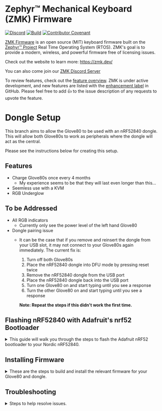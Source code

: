 # Zephyr™ Mechanical Keyboard (ZMK) Firmware

[![Discord](https://img.shields.io/discord/719497620560543766)](https://zmk.dev/community/discord/invite)
[![Build](https://github.com/zmkfirmware/zmk/workflows/Build/badge.svg)](https://github.com/zmkfirmware/zmk/actions)
[![Contributor Covenant](https://img.shields.io/badge/Contributor%20Covenant-v2.0%20adopted-ff69b4.svg)](CODE_OF_CONDUCT.md)

[ZMK Firmware](https://zmk.dev/) is an open source (MIT) keyboard firmware built on the [Zephyr™ Project](https://www.zephyrproject.org/) Real Time Operating System (RTOS). ZMK's goal is to provide a modern, wireless, and powerful firmware free of licensing issues.

Check out the website to learn more: https://zmk.dev/

You can also come join our [ZMK Discord Server](https://zmk.dev/community/discord/invite)

To review features, check out the [feature overview](https://zmk.dev/docs/). ZMK is under active development, and new features are listed with the [enhancement label](https://github.com/zmkfirmware/zmk/issues?q=is%3Aissue+is%3Aopen+label%3Aenhancement) in GitHub. Please feel free to add 👍 to the issue description of any requests to upvote the feature.

# Dongle Setup

This branch aims to allow the Glove80 to be used with an nRF52840 dongle. This will allow both Glove80s to work as peripherals where the dongle will act as the central.

Please see the instructions below for creating this setup. 

## Features
- Charge Glove80s once every 4 months 
    - My experience seems to be that they will last even longer than this...
- Seemless use with a KVM
- RGB Underglow

## <a id='to-address'> To be Addressed</a>
- All RGB indicators
    - Currently only see the power level of the left hand Glove80
- Dongle pairing issue
    - It can be the case that if you remove and reinsert the dongle from your USB slot, it may not connect to your Glove80s again immediately. The current fix is:
        1. Turn off both Glove80s
        2. Place the nRF52840 dongle into DFU mode by pressing reset twice
        3. Remove the nRF52840 dongle from the USB port
        4. Place the nRF52840 dongle back into the USB port
        5. Turn one Glove80 on and start typing until you see a response
        6. Turn the other Glove80 on and start typing until you see a response

        **Note: Repeat the steps if this didn't work the first time.**

## Flashing nRF52840 with Adafruit's nrf52 Bootloader

<details>
<summary> This guide will walk you through the steps to flash the Adafruit nRF52 bootloader to your Nordic nRF52840. </summary> 

### Prerequisites

Before you begin, make sure you have the following:

- nRF52840 dongle
- ST-Link-V2/J-Link
- [`OpenOCD`](https://openocd.org/pages/getting-openocd.html)
```bash
apt-get install openocd
```
- `nrf52840_bboard_bootloader-<version>.hex` firmware file from [Adafruit's Github.](https://github.com/adafruit/Adafruit_nRF52_Bootloader/releases)


### Install Adafruit nrfutil Bootloader on nRF52840 using OpenOCD

1. **Connect the Debugger**: Connect the SWD pins from the debugger to the nRF52840 chip. The SWD pins are usually labeled SWDIO and SWDCLK. If you are using a J-Link debugger, you will also need to connect the VDD (3.3V) and GND pins to power the nRF52840 during the programming process.

2. **Start OpenOCD as a Telnet Server**: Open a terminal or command prompt and start OpenOCD as a Telnet server, specifying the transport type based on your debugger:

   For ST-Link (hla_swd - Serial Wire Debug):
   ```bash
   openocd -f interface/stlink.cfg -c "transport select hla_swd" -f target/nrf52.cfg
   ```

   For J-Link (swd - Serial Wire Debug):
   ```bash
   openocd -f interface/jlink.cfg -c "transport select swd" -f target/nrf52.cfg
   ```

3. **Connect via Telnet**: Now that OpenOCD is running as a Telnet server, you can connect to it via Telnet. Open a new terminal or command prompt window and run:
   ```bash
   telnet localhost 4444
   ```

   This will establish a Telnet connection to OpenOCD running on your local machine.

4. **Erase the Flash**: Once connected via Telnet, you can issue the `nrf5 mass_erase` command to erase the flash memory of the nRF52840:
   ```bash
   nrf5 mass_erase
   ```

   **Note**: Do not disconnect the nRF52840 after performing the mass erase when using an ST-Link-V2. The mass erase operation resets the voltage register, which may interfere with further programming using the ST-Link-V2.

5. **Program the Bootloader**: Download the Adafruit nrfutil bootloader HEX file from the Adafruit GitHub repository. Then, program the bootloader onto the nRF52840 using the following command:
   ```bash
   flash write_image bootloader.hex
   ```

   Replace `bootloader.hex` with the filename of the Adafruit nrfutil bootloader HEX file you downloaded, such as:

   ```bash
   flash write_image nrf52840_bboard_bootloader-0.7.0_s140_6.1.1.hex 
   ```

6. **Verify the Image**: After programming the bootloader, you can verify the image using the following command:
   ```bash
   verify_image bootloader.hex
   ```
   For example:
   ```bash
   verify_image nrf52840_bboard_bootloader-0.7.0_s140_6.1.1.hex 
   ```

   **Note**: If the verification fails, it indicates that the write was not successful. In that case, you will need to rerun step 4 (mass erase) and then step 5 (bootloader programming) to ensure the correct flashing of the bootloader onto the nRF52840.

7. **Reset the Device**: After programming and verifying the bootloader, you can reset the device using the following command:
   ```bash
   reset run
   ```

8. **Exit Telnet**: To exit the Telnet connection, simply type:
   ```bash
   exit
   ```

   This will close the Telnet session.

Remember to adjust the filenames, paths, and configurations according to your specific setup. If you are using a J-Link, make sure to connect VDD and GND to power the nRF52840 during the programming process. If you are using an ST-Link-V2, refrain from disconnecting the nRF52840 after performing the mass erase to avoid potential communication issues. Always exercise caution when working with bootloaders and firmware.

</details>

## Installing Firmware

<details>

<summary> These are the steps to build and install the relevant firmware for your Glove80 and dongle. </summary> 

### Importing a Custom Keymap

To copy over an existing keymap, export your keymap from the Glove80 layout editor. If you already have your keymap file in a different location, that will work too.

This keymap file needs to be copied to:

```bash
app/boards/shields/glove80_dongle/glove80_dongle.keymap
```
**Note: Ensure that the file name is `glove80_dongle.keymap`**
### Building Firmware

There are three separate files we will build, one for each half of our Glove80 and one for the dongle. First change into the app directory by:
```bash
cd app
```
You can then run the following commands, `-d` specifies the directory so feel free to specify a different location. 
```bash
west build -p -d build/glove80_lh -b glove80_lh
```

```bash
west build -p -d build/glove80_rh -b glove80_rh
```

```bash
west build -p -d build/dongle -b nordic_nrf52840_dongle_slicemk -- -DSHIELD=glove80_dongle
```

### Installing Firmware
To install the firmware we are just required to copy over the files to our devices. First we will reset our bluetooth pairing bonds and then place our devices in DFU mode.

#### Glove80 Left Hand 
1. First turn off the Glove80 left hand side via the power switch.
2. To reset the bonds, on the default key layout, press and hold `Magic` and `3` while switching the power button on. Hold these keys for 10 seconds.
3. Now turn off the Glove80 left hand side and connect a USB from the Glove80 to your computer. 
4. To enter DFU mode, on the default key layout, press and hold `Magic` and `E`. While this is being held, switch on the power switch of the left hand side.
5. Your bootloader will then appear as USB Mass Storage Device `GLV80LHBOOT` which signifies being in DFU mode.
6. Copy the file `app/build/glove80_lh/zephyr/zmk.uf2` (or your specified location) to the root directory of the USB Mass Storage device. 

#### Glove80 Right Hand
1. First turn off the Glove80 right hand side via the power switch.
2. To reset the bonds, on the default key layout, press and hold `PgDn` and `8` while switching the power button on. Hold these keys for 10 seconds.
3. Now turn off the Glove80 right hand side and connect a USB from the Glove80 to your computer. 
2. To enter DFU mode, on the default key layout,press and hold `I` and `PgDn`. While this is being held, switch on the power switch of the right hand side.
3. Your bootloader will then appear as USB Mass Storage Device `GLV80RHBOOT` which signifies being in DFU mode.
4. Copy the file `app/build/glove80_rh/zephyr/zmk.uf2` to the root directory of the USB Mass Storage device. 

#### nRF52840 Dongle
1. Double press the reset switch in quick succession to enter DFU mode.
2. Your bootloader will then appear as USB Mass Storage Device `BBOARDBOOT` which signifies being in DFU mode.  
2. Copy the file `app/build/dongle/zephyr/zmk.uf2` to the root directory of the USB Mass Storage device. 

### <a id='post-installation'>Post Installation</a>
If all things went well you should be able to type successfully via your nRF52840 dongle. 

If you are still have some trouble: 
- Try and reset the bonds for each individual Glove80 (step 2 in the above section)
- Try the dongle pairing issue fix mentioned under [To be Addressed](#to-address)
- Check out the troubleshooting section 

</details>

## Troubleshooting
<details>
<summary> Steps to help resolve issues. </summary>

Before proceeding try some of the steps contained within [Post Installation](#post-installation).

### Clearing Bonds
If you are finding that the Glove80 is no longer pairing with the nRF52840 dongle, and have tried the steps above for the pairing issue, you can reset the bonds of your Glove80 and your dongle. 

#### nRF52840 Dongle

1. First build the settings reset firmware via the following:
    ```bash
    west build -p -d build/settings_reset -b nice_nano -- -DSHIELD=settings_reset
    ```

2. Put the nRF52840 into DFU mode by double pressing the reset switch in quick succession.
3. Copy over the file from `app/build/settings_reset/zephyr/zmk.uf2` to the root directory of the USB Mass Storage device. Once copied over this will reset the bonds
4. Enter DFU mode by clicking reset twice in quick succession
5. Now copy over the nRF52840 dongle you previously built to `BBOARDBOOT` USB Mass Storage device

#### Glove80 Left Hand 
1. First turn off the Glove80 left hand side via the power switch.
2. To reset the bonds, on the default key layout, press and hold `Magic` and `3` while switching the power button on. Hold these keys for 10 seconds.

#### Glove80 Right Hand 
1. First turn off the Glove80 right hand side via the power switch.
2. To reset the bonds, on the default key layout, press and hold `PgDn` and `8` while switching the power button on. Hold these keys for 10 seconds.

### Viewing Logs
By default, logging is enabled on the nRF52840. Usually this is turned off for wireless keyboards as it drains the battery. To view the logs you can use `tio` via following command:

```bash
sudo tio /dev/ttyACM0
```

The information here should be used to help with further debugging. 
</details>